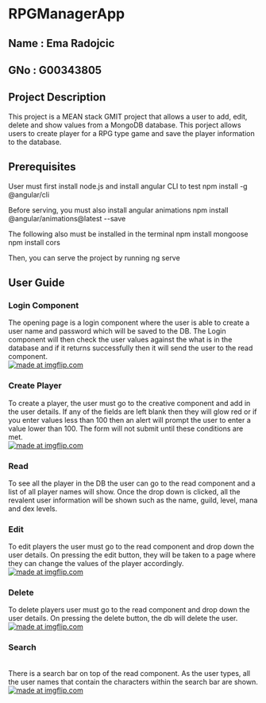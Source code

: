 # RPGManagerApp
## Name : Ema Radojcic
## GNo : G00343805

## Project Description
This project is a MEAN stack GMIT project that allows a user to add, edit, delete and show values from a MongoDB database.
This porject allows users to create player for a RPG type game and save the player information to the database.

## Prerequisites 
User must first install node.js and install angular CLI to test
npm install -g @angular/cli

Before serving, you must also install angular animations
npm install @angular/animations@latest --save

The following also must be installed in the terminal 
npm install mongoose
npm install cors

Then, you can serve the project by running ng serve

## User Guide
### Login Component 
The opening page is a login component where the user is able to create a user name and password which will be saved to the DB.
The Login component will then check the user values against the what is in the database and if it returns successfully then it will send the user to the read component. 
<br>
<a href="https://imgflip.com/gif/3i2pxs"><img src="https://i.imgflip.com/3i2pxs.gif" title="made at imgflip.com"/></a>
<br>
### Create Player
To create a player, the user must go to the creative component and add in the user details. If any of the fields are left blank then they will glow red or if you enter values less than 100 then an alert will prompt the user to enter a value lower than 100. The form will not submit until these conditions are met.
<br>
<a href="https://imgflip.com/gif/3i2qa5"><img src="https://i.imgflip.com/3i2qa5.gif" title="made at imgflip.com"/></a>
<br>
### Read
To see all the player in the DB the user can go to the read component and a list of all player names will show. Once the drop down is clicked,  all the revalent user information will be shown such as the name, guild, level, mana and dex levels.

### Edit
To edit players the user must go to the read component and drop down the user details. On pressing the edit button, they will be taken to a page where they can change the values of the player accordingly.
<br>
<a href="https://imgflip.com/gif/3i2qdb"><img src="https://i.imgflip.com/3i2qdb.gif" title="made at imgflip.com"/></a>

### Delete
To delete players user must go to the read component and drop down the user details. On pressing the delete button, the db will delete the user.
<br>
<a href="https://imgflip.com/gif/3i2qih"><img src="https://i.imgflip.com/3i2qih.gif" title="made at imgflip.com"/></a>

### Search
<br>
There is a search bar on top of the read component. As the user types, all the user names that contain the characters within the search bar are shown.<br>
<a href="https://imgflip.com/gif/3i2qse"><img src="https://i.imgflip.com/3i2qse.gif" title="made at imgflip.com"/></a>
